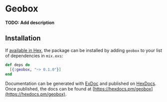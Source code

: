 # Geobox

**TODO: Add description**

## Installation

If [available in Hex](https://hex.pm/docs/publish), the package can be installed
by adding `geobox` to your list of dependencies in `mix.exs`:

```elixir
def deps do
  [{:geobox, "~> 0.1.0"}]
end
```

Documentation can be generated with [ExDoc](https://github.com/elixir-lang/ex_doc)
and published on [HexDocs](https://hexdocs.pm). Once published, the docs can
be found at [https://hexdocs.pm/geobox](https://hexdocs.pm/geobox).

